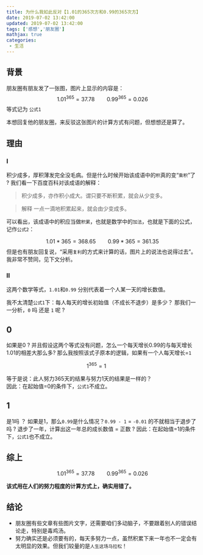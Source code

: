 ```yaml
---
title: 为什么我如此反对【1.01的365次方和0.99的365次方】
date: 2019-07-02 13:42:00
updated: 2019-07-02 13:42:00
tags: ['感想','朋友圈']
mathjax: true
categories: 
 - 生活
---
```


## 背景

朋友圈有朋友发了一张图，图片上显示的内容是：
$$ 
1.01^{365}=37.78 \qquad
0.99^{365}=0.026
$$
等式记为 `公式1`

本想回复他的朋友圈，来反驳这张图片的计算方式有问题，但想想还是算了。

## 理由

### Ⅰ

积少成多，厚积薄发完全没毛病。但是什么时候开始该成语中的`积`真的变“`乘积`”了 ? 
我们看一下百度百科对该成语的解释：

>积少成多，亦作积小成大。谓只要不断积累，就会从少变多。

>解释
一点一滴地积累起来，就会由少变成多。

可以看出，该成语中的积应当做`积累`，也就是数学中的`加法`，也就是下面的公式，记作`公式2`：

$$
1.01*365 = 368.65 \qquad
0.99*365 = 361.35
$$
但是也有朋友回复说，“采用`复利`的方式来计算的话，图片上的说法也说得过去”。我非常不赞同，见下文分析。

### Ⅱ

这两个数学等式，`1.01`和`0.99` 分别代表着一个人某一天的增长数值。

我不太清楚`公式1`下：每人每天的增长初始值（不成长不退步）是多少？ 那我们一一分析，`0` 吗 还是 `1` 呢 ? 

## 0 
如果是0 ? 并且假设这两个等式没有问题，怎么一个每天增长0.99的与每天增长1.01的相差大那么多? 
那么我按照该式子原本的逻辑，如果有一个人每天增长=`1`

$$ 
1^{365}=1 \qquad
$$

等于是说：此人努力365天的结果与努力1天的结果是一样的？  
因此：在起始值=0的条件下，`公式1`不成立。

## 1
是1吗 ？ 如果是1，那么`0.99`是什么情况？`0.99 - 1` = `-0.01` 的不就相当于退步了吗 ? 退步了一年，计算出这一年总的成长数值 = 正数 ?
因此：在起始值=1的条件下，`公式1`也不成立。 

## 综上
$$ 
1.01^{365}=37.78 \qquad
0.99^{365}=0.026
$$

**该式用在人们的努力程度的计算方式上，确实用错了。**


## 结论

- 朋友圈有些文章有些图片文字，还需要咱们多动脑子，不要跟着别人的错误结论走，特别是毒鸡汤。
- 努力确实还是必须要有的，每天多努力一点，虽然积累下来一年也不一定会有太明显的效果。但我们较量的是`人生这场马拉松`！